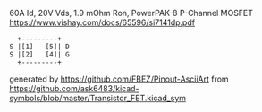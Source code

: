 60A Id, 20V Vds, 1.9 mOhm Ron, PowerPAK-8
P-Channel MOSFET
https://www.vishay.com/docs/65596/si7141dp.pdf


	  +---------+
	S |[1]   [5]| D
	S |[2]   [4]| G
	  +---------+


generated by https://github.com/FBEZ/Pinout-AsciiArt from https://github.com/ask6483/kicad-symbols/blob/master/Transistor_FET.kicad_sym